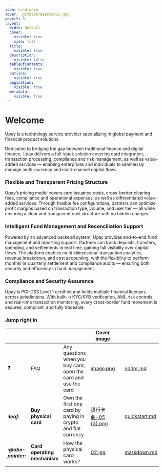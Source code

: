 ```yaml
---
icon: hand-wave
cover: .gitbook/assets/03.jpg
coverY: 0
layout:
  width: default
  cover:
    visible: true
    size: full
  title:
    visible: true
  description:
    visible: false
  tableOfContents:
    visible: true
  outline:
    visible: true
  pagination:
    visible: true
  metadata:
    visible: true
---
```


# Welcome

[Upay](https://ubdpay.com/) is a technology service provider specializing in global payment and financial product solutions.

Dedicated to bridging the gap between traditional finance and digital finance, Upay delivers a full-stack solution covering card integration, transaction processing, compliance and risk management, as well as value-added services — enabling enterprises and individuals to seamlessly manage multi-currency and multi-channel capital flows.

### **Flexible and Transparent Pricing Structure**

Upay’s pricing model covers card issuance costs, cross-border clearing fees, compliance and operational expenses, as well as differentiated value-added services. Through flexible fee configurations, partners can optimize profit margins based on transaction type, volume, and user tier — all while ensuring a clear and transparent cost structure with no hidden charges.

### **Intelligent Fund Management and Reconciliation Support**

Powered by an advanced backend system, Upay provides end-to-end fund management and reporting support. Partners can track deposits, transfers, spending, and settlements in real time, gaining full visibility over capital flows. The platform enables multi-dimensional transaction analytics, revenue breakdown, and cost accounting, with the flexibility to perform monthly or quarterly settlement and compliance audits — ensuring both security and efficiency in fund management.

### Compliance and Security Assurance

Upay is PCI-DSS Level 1 certified and holds multiple financial licenses across jurisdictions. With built-in KYC/KYB verification, AML risk controls, and real-time transaction monitoring, every cross-border fund movement is secured, compliant, and fully traceable.

### Jump right in

<table data-view="cards"><thead><tr><th></th><th></th><th></th><th data-hidden data-card-cover data-type="image">Cover image</th><th data-hidden></th><th data-hidden data-card-target data-type="content-ref"></th></tr></thead><tbody><tr><td><h4>❓</h4></td><td>FAQ</td><td>Any questions when you buy card, open the card and use the card</td><td><a href=".gitbook/assets/image.png">image.png</a></td><td></td><td><a href="basics/editor.md">editor.md</a></td></tr><tr><td><h4><i class="fa-leaf">:leaf:</i></h4></td><td><strong>Buy physical card</strong></td><td>Own the first one card by paying in crypto and fiat currency</td><td><a href=".gitbook/assets/银行卡曲-05 (3).png">银行卡曲-05 (3).png</a></td><td></td><td><a href="getting-started/quickstart.md">quickstart.md</a></td></tr><tr><td><h4><i class="fa-globe-pointer">:globe-pointer:</i></h4></td><td><strong>Card operating mechanism</strong></td><td>How the physical card works?</td><td><a href=".gitbook/assets/02.jpg">02.jpg</a></td><td></td><td><a href="basics/markdown.md">markdown.md</a></td></tr></tbody></table>
